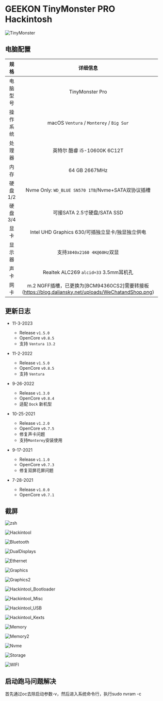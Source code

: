# GEEKON TinyMonster PRO Hackintosh

![TinyMonster](ScreenShots/TinyMonsterPro.png)

## 电脑配置

|   规格   |                           详细信息                           |
| :------: | :----------------------------------------------------------: |
| 电脑型号 |                       TinyMonster Pro                        |
| 操作系统 |           macOS `Ventura` / `Monterey` / `Big Sur`           |
|  处理器  |                 英特尔 酷睿 i5-10600K 6C12T                 |
|   内存   |                        64 GB 2667MHz                         |
| 硬盘1/2  |     Nvme Only: `WD_BLUE SN570 1TB`/Nvme+SATA双协议插槽      |
| 硬盘3/4  |                 可接SATA 2.5寸硬盘/SATA SSD                  |
|   显卡   |       Intel UHD Graphics 630/可插独立显卡/独显独立供电       |
|  显示器  |                 支持`3840x2160 4K@60Hz`双显                  |
|   声卡   |                  Realtek ALC269 `alcid=33` 3.5mm耳机孔        |
|   网卡   | m.2 NGFF插槽，已更换为[BCM94360CS2]需要转接板(https://blog.daliansky.net/uploads/WeChatandShop.png) |

## 更新日志

- 11-3-2023
  - Release `v1.5.0`
  - OpenCore `v0.8.5`
  - 支持 `Ventura 13.2`
- 11-2-2022
  - Release `v1.5.0`
  - OpenCore `v0.8.5`
  - 支持 `Ventura`
  
- 9-26-2022
  - Release `v1.3.0`
  - OpenCore `v0.8.4`
  - 适配 `Dock` 新机型
- 10-25-2021
  - Release `v1.2.0`
  - OpenCore `v0.7.5`
  - 修复声卡问题
  - 支持`Monterey`安装使用
- 9-17-2021
  - Release `v1.1.0`
  - OpenCore `v0.7.3`
  - 修复双屏花屏问题
- 7-28-2021
  - Release `v1.0.0`
  - OpenCore `v0.7.1`

## 截屏

![zsh](ScreenShots/zsh.png)

![Hackintool](ScreenShots/Hackintool.png)

![Bluetooth](ScreenShots/11.5.1_20G80.png)

![DualDisplays](ScreenShots/DualDisplays.png)

![Ethernet](ScreenShots/Ethernet.png)

![Graphics](ScreenShots/Graphics.png)

![Graphics2](ScreenShots/Graphics2.png)

![Hackintool_Bootloader](ScreenShots/Hackintool_Bootloader.png)

![Hackintool_Misc](ScreenShots/Hackintool_Misc.png)

![Hackintool_USB](ScreenShots/Hackintool_USB.png)

![Hackintool_Kexts](ScreenShots/Hackintool_Kexts.png)

![Memory](ScreenShots/Memory.png)

![Memory2](ScreenShots/Memory2.png)

![Nvme](ScreenShots/Nvme.png)

![Storage](ScreenShots/Storage.png)

![WIFI](ScreenShots/WIFI.png)

 ## 启动跑马问题解决
 首先通过oc去除启动参数-v，然后进入系统命令行，执行sudo nvram -c
